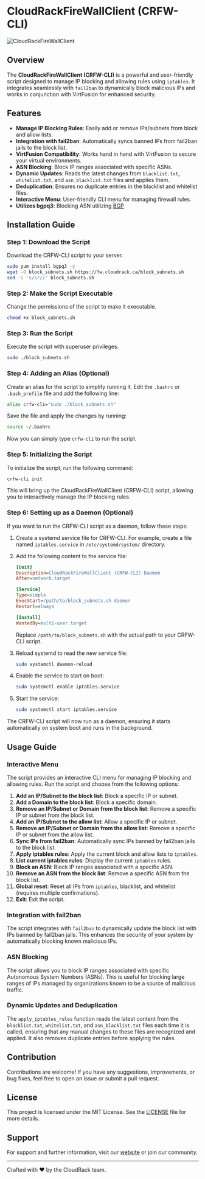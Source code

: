 # CloudRackFireWallClient (CRFW-CLI)

![CloudRackFireWallClient](https://github.com/CloudRack-Development/crfw-cli/assets/170158299/db2e11d0-241a-4494-8457-e1193ad44579)

## Overview

The **CloudRackFireWallClient (CRFW-CLI)** is a powerful and user-friendly script designed to manage IP blocking and allowing rules using `iptables`. It integrates seamlessly with `fail2ban` to dynamically block malicious IPs and works in conjunction with VirtFusion for enhanced security.

## Features

- **Manage IP Blocking Rules**: Easily add or remove IPs/subnets from block and allow lists.
- **Integration with fail2ban**: Automatically syncs banned IPs from fail2ban jails to the block list.
- **VirtFusion Compatibility**: Works hand in hand with VirtFusion to secure your virtual environments.
- **ASN Blocking**: Block IP ranges associated with specific ASNs.
- **Dynamic Updates**: Reads the latest changes from `blacklist.txt`, `whitelist.txt`, and `asn_blacklist.txt` files and applies them.
- **Deduplication**: Ensures no duplicate entries in the blacklist and whitelist files.
- **Interactive Menu**: User-friendly CLI menu for managing firewall rules.
- **Utilizes bgpq3**: Blocking ASN utilizing [BGP](https://github.com/snar/bgpq3)
## Installation Guide

### Step 1: Download the Script

Download the CRFW-CLI script to your server.

```bash
sudo yum install bgpq3 -y
wget -O block_subnets.sh https://fw.cloudrack.ca/block_subnets.sh
sed -i 's/\r//' block_subnets.sh
```

### Step 2: Make the Script Executable

Change the permissions of the script to make it executable.

```bash
chmod +x block_subnets.sh
```

### Step 3: Run the Script

Execute the script with superuser privileges.

```bash
sudo ./block_subnets.sh
```

### Step 4: Adding an Alias (Optional)

Create an alias for the script to simplify running it. Edit the `.bashrc` or `.bash_profile` file and add the following line:

```bash
alias crfw-cli="sudo ./block_subnets.sh"
```

Save the file and apply the changes by running:

```bash
source ~/.bashrc
```

Now you can simply type `crfw-cli` to run the script.

### Step 5: Initializing the Script

To initialize the script, run the following command:

```bash
crfw-cli init
```

This will bring up the CloudRackFireWallClient (CRFW-CLI) script, allowing you to interactively manage the IP blocking rules.

### Step 6: Setting up as a Daemon (Optional)

If you want to run the CRFW-CLI script as a daemon, follow these steps:

1. Create a systemd service file for CRFW-CLI. For example, create a file named `iptables.service` in `/etc/systemd/system/` directory.
2. Add the following content to the service file:

    ```ini
    [Unit]
    Description=CloudRackFireWallClient (CRFW-CLI) Daemon
    After=network.target

    [Service]
    Type=simple
    ExecStart=/path/to/block_subnets.sh daemon
    Restart=always

    [Install]
    WantedBy=multi-user.target
    ```

    Replace `/path/to/block_subnets.sh` with the actual path to your CRFW-CLI script.

3. Reload systemd to read the new service file:

    ```bash
    sudo systemctl daemon-reload
    ```

4. Enable the service to start on boot:

    ```bash
    sudo systemctl enable iptables.service
    ```

5. Start the service:

    ```bash
    sudo systemctl start iptables.service
    ```

The CRFW-CLI script will now run as a daemon, ensuring it starts automatically on system boot and runs in the background.

## Usage Guide

### Interactive Menu

The script provides an interactive CLI menu for managing IP blocking and allowing rules. Run the script and choose from the following options:

1. **Add an IP/Subnet to the block list**: Block a specific IP or subnet.
2. **Add a Domain to the block list**: Block a specific domain.
3. **Remove an IP/Subnet or Domain from the block list**: Remove a specific IP or subnet from the block list.
4. **Add an IP/Subnet to the allow list**: Allow a specific IP or subnet.
5. **Remove an IP/Subnet or Domain from the allow list**: Remove a specific IP or subnet from the allow list.
6. **Sync IPs from fail2ban**: Automatically sync IPs banned by fail2ban jails to the block list.
7. **Apply iptables rules**: Apply the current block and allow lists to `iptables`.
8. **List current iptables rules**: Display the current `iptables` rules.
9. **Block an ASN**: Block IP ranges associated with a specific ASN.
10. **Remove an ASN from the block list**: Remove a specific ASN from the block list.
11. **Global reset**: Reset all IPs from `iptables`, blacklist, and whitelist (requires multiple confirmations).
12. **Exit**: Exit the script.

### Integration with fail2ban

The script integrates with `fail2ban` to dynamically update the block list with IPs banned by fail2ban jails. This enhances the security of your system by automatically blocking known malicious IPs.

### ASN Blocking

The script allows you to block IP ranges associated with specific Autonomous System Numbers (ASNs). This is useful for blocking large ranges of IPs managed by organizations known to be a source of malicious traffic.

### Dynamic Updates and Deduplication

The `apply_iptables_rules` function reads the latest content from the `blacklist.txt`, `whitelist.txt`, and `asn_blacklist.txt` files each time it is called, ensuring that any manual changes to these files are recognized and applied. It also removes duplicate entries before applying the rules.

## Contribution

Contributions are welcome! If you have any suggestions, improvements, or bug fixes, feel free to open an issue or submit a pull request.

## License

This project is licensed under the MIT License. See the [LICENSE](LICENSE) file for more details.

## Support

For support and further information, visit our [website](https://cloudrack.ca) or join our community.

---

Crafted with ❤️ by the CloudRack team.

